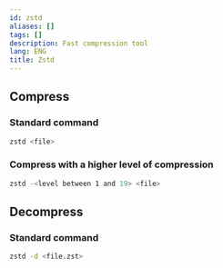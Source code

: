 ```yaml
---
id: zstd
aliases: []
tags: []
description: Fast compression tool
lang: ENG
title: Zstd
---
```


## Compress

### Standard command

```sh
zstd <file>
```

### Compress with a higher level of compression

```zsh
zstd -<level between 1 and 19> <file>
```

## Decompress

### Standard command

```sh
zstd -d <file.zst>
```
